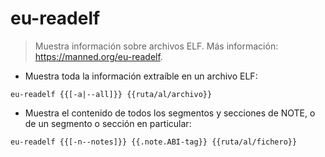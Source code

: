 # eu-readelf

> Muestra información sobre archivos ELF.
> Más información: <https://manned.org/eu-readelf>.

- Muestra toda la información extraíble en un archivo ELF:

`eu-readelf {{[-a|--all]}} {{ruta/al/archivo}}`

- Muestra el contenido de todos los segmentos y secciones de NOTE, o de un segmento o sección en particular:

`eu-readelf {{[-n--notes]}} {{.note.ABI-tag}} {{ruta/al/fichero}}`
